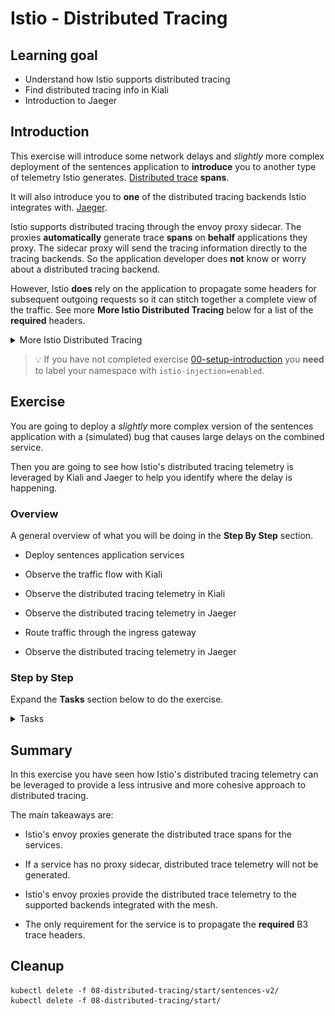 [//]: # (Copyright, Eficode )
[//]: # (Origin: https://github.com/eficode-academy/istio-katas)
[//]: # (Tags: #delay #network-delay #kiali)

# Istio - Distributed Tracing

## Learning goal

- Understand how Istio supports distributed tracing
- Find distributed tracing info in Kiali
- Introduction to Jaeger

## Introduction

This exercise will introduce some network delays and *slightly* more 
complex deployment of the sentences application to **introduce** you to 
another type of telemetry Istio generates. 
[Distributed trace](https://istio.io/latest/docs/concepts/observability/#distributed-traces) 
**spans**. 

It will also introduce you to **one** of the distributed tracing backends 
Istio integrates with. [Jaeger](https://istio.io/latest/docs/ops/integrations/jaeger/).

Istio supports distributed tracing through the envoy proxy sidecar. The proxies 
**automatically** generate trace **spans** on **behalf** applications they proxy. 
The sidecar proxy will send the tracing information directly to the tracing 
backends. So the application developer does **not** know or worry about a 
distributed tracing backend. 

However, Istio **does** rely on the application to propagate some headers for 
subsequent outgoing requests so it can stitch together a complete view of the 
traffic. See more **More Istio Distributed Tracing** below for a list of the 
**required** headers.

<details>
    <summary> More Istio Distributed Tracing </summary>

Some forms of delays can be observed with the **metrics** that Istio tracks. 

> Metrics are statistical and not specific to a certain request, i.e. we can 
> only observe statistical data about observations like sums and averages. 

This is quite useful but fairly limited in a more complex service based 
architecture. If the delay was caused by something more complicated it 
could be difficult to diagnose purely from metrics due to their 
statistical nature. For example the misbehaving application might not be 
the immediate one from which you are observing a delay. In fact, it might 
be deep in the application tree.

Distributed traces with spans provide a view of the life of a request as it 
travels across multiple hosts and service.

> The “span” is the primary building block of a distributed trace, representing 
> an individual unit of work done in a distributed system. Each component of the 
> distributed system contributes a span - a named, timed operation representing 
> a piece of the workflow.
> 
> Spans can (and generally do) contain “References” to other spans, which allows 
> multiple Spans to be assembled into one complete Trace - a visualization of the 
> life of a request as it moves through a distributed system.

In order for Istio to stitch together the spans and provide this view of the life 
of a request. Istio Requires the following 
[B3 trace headers](https://github.com/openzipkin/b3-propagation) to be propagated 
across the services.

- x-request-id
- x-b3-traceid
- x-b3-spanid
- x-b3-parentspanid
- x-b3-sampled
- x-b3-flags
- b3

</details>

> :bulb: If you have not completed exercise 
> [00-setup-introduction](00-setup-introduction.md) you **need** to label 
> your namespace with `istio-injection=enabled`.

## Exercise

You are going to deploy a *slightly* more complex version of the sentences 
application with a (simulated) bug that causes large delays on the combined 
service. 

Then you are going to see how Istio's distributed tracing telemetry is 
leveraged by Kiali and Jaeger to help you identify where the delay is 
happening.

### Overview

A general overview of what you will be doing in the **Step By Step** section.

- Deploy sentences application services

- Observe the traffic flow with Kiali

- Observe the distributed tracing telemetry in Kiali

- Observe the distributed tracing telemetry in Jaeger

- Route traffic through the ingress gateway 

- Observe the distributed tracing telemetry in Jaeger

### Step by Step

Expand the **Tasks** section below to do the exercise.

<details>
    <summary> Tasks </summary>

#### Task: Deploy sentences application

___


```console
kubectl apply -f 08-distributed-tracing/start/
kubectl apply -f 08-distributed-tracing/start/sentences-v2/
```

#### Task: Run the script `scripts/loop-query.sh`

___


In another shell, run the following to continuously query the sentence 
service through the **NodePort**.

```console
scripts/loop-query.sh
```

#### Task: Observe the traffic flow with Kiali

___


Go to Graph menu item and select the **Versioned app graph** from the drop 
down menu. 

If we select to display 'response time' we can see that there is a significant 
delay introduced by `v2` of the sentences service.

![Kiali Traffic Delay](images/kiali-sentences-delay.png)

#### Task: Observe the distributed tracing telemetry in Kiali

___


This is just a simulated bug and is easy to locate. But in a real world 
scenario the bug may be introduced by interaction of a service deeper in the 
application tree. To do a proper investigation you may need to trace the 
traffic flow of the request through this tree.

Kiali leverages Istio's distributed tracing telemetry and can be used to help 
in this type of scenario.

Browse to **Workloads** on the left hand menu and select the `sentences-v2`
workload. Then select the **Traces** tab.

Here you can see that there are outlier **spans** well over 1 second. These 
are the spans generated by Istio.

![Kiali Traces](images/kiali-sentences-delay-traces.png)

Select one of the spans and and Kiali will give you some trace details.

![Kiali Trace Details](images/kiali-trace-details.png)

Select the **Span Details** tab and you can see the different spans generated 
by the envoy proxy. Expanding the different entries will let you see details 
about where the request was sent and the response status.

![Kiali Span Details](images/kiali-span-details.png)

> The colors on the span and trace details is controlled by Kiali so it 
> is easier to see problems. The colors are based on an average of 
> comparisons of each span duration vs the metrics for the same 
> source/destination services. See this 
> [blog](https://medium.com/kialiproject/trace-my-mesh-part-2-3-13cd6ccae1de) 
> for a more detailed dive into how Kiali does this.

#### Task: Observe the distributed tracing telemetry in Jaeger

___


Jaeger also leverages Istio's distributed tracing and can also be used to 
identify scenarios like this. 

> It can be argued that Jaeger gives an easier to understand and more logical 
> view of the traffic flow of a request.

Browse to Jaeger and select the options as shown below and hit find traces.

> :bulb: Select the sentences service corresponding to **your** namespace. 
> E.g `sentences.student1`, `sentences.student2`, etc.

You should see a trace taking longer than 1 second in the graph and the list 
of traces. 

![Search Traces In Jaeger](images/jaeger-delay-search.png)

Select the trace, either from the graph or the list of traces. Then select 
the first entry in the flow and **expand** the **Tags** section.

From the details you can see that the envoy proxy provided the trace. You can 
also see that the version of the sentences service is `v2`. 

![Jaeger Trace Details](images/jaeger-delay-details.png)

#### Task: Add an ingress gateway and virtual service

___


The traffic flow in our sentences application is pretty simple with low 
complexity. But in much more complex system with a much more complicated 
traffic flow and many more service the ability of the envoy proxy to provide 
traces without changes required at the application level is quite powerful.

As an example you will create an ingress gateway and virtual service to route 
external traffic through it to the sentences service.

First create a file called `sentences-ingress-gw.yaml` in the directory 
`08-distributed-tracing/start/`.

> :bulb: Edit the hosts field with **your** namespace.

```yaml
apiVersion: networking.istio.io/v1beta1
kind: Gateway
metadata:
  name: sentences
spec:
  selector:
    app: istio-ingressgateway
    istio: ingressgateway
  servers:
  - port:
      number: 80
      name: http
      protocol: HTTP
    hosts:
    - "$STUDENT_NS.sentences.$TRAINING_NAME.eficode.academy"
```

Then create a file `sentences-ingress-vs.yaml` in the directory 
`08-distributed-tracing/start/`.

```yaml
apiVersion: networking.istio.io/v1beta1
kind: VirtualService
metadata:
  name: sentences
spec:
  hosts:
  - "$STUDENT_NS.sentences.$TRAINING_NAME.eficode.academy"
  gateways:
  - sentences
  http:
  - route:
    - destination:
        host: sentences
```

Substitute the placeholders with environment variable(s) and apply with kubectl.

```console
envsubst < 08-distributed-tracing/start/sentences-ingress-gw.yaml | kubectl apply -f -
envsubst < 08-distributed-tracing/start/sentences-ingress-vs.yaml | kubectl apply -f -
```

#### Task: Route traffic through the ingress gateway

___


Now instead of hitting the NodePort of the sentences service use the 
`./scripts/loop-query.sh` with the `-g` option and the entry point of 
the gateway you just created.

```console
./scripts/loop-query.sh -g $STUDENT_NS.sentences.$TRAINING_NAME.eficode.academy
```

Traffic will now be routed through the ingress gateway and towards the 
sentences service.

#### Task: Observe the distributed tracing telemetry in Jaeger

___


Browse to Jaeger and select the options as shown below and hit find traces.

You should be able to see the request flowing through the ingress gateway now.

![Jaeger Ingress Search](images/jaeger-ingress-search.png)

If you select one of the traces, either from the graph or the list of traces, 
you should be able to see the ingress gateway as part of the traffic flow details.

![Jaeger Ingress Details](images/jaeger-ingress-details.png)

</details>

## Summary

In this exercise you have seen how Istio's distributed tracing telemetry 
can be leveraged to provide a less intrusive and more cohesive approach 
to distributed tracing.

The main takeaways are:

- Istio's envoy proxies generate the distributed trace spans for the services.

- If a service has no proxy sidecar, distributed trace telemetry will not 
be generated.

- Istio's envoy proxies provide the distributed trace telemetry to the 
supported backends integrated with the mesh.

- The only requirement for the service is to propagate the **required** 
B3 trace headers.

## Cleanup

```console
kubectl delete -f 08-distributed-tracing/start/sentences-v2/
kubectl delete -f 08-distributed-tracing/start/
```
